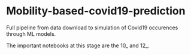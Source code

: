 # Mobility-based-covid19-prediction

Full pipeline from data download to simulation of Covid19 occurences through ML models.

The important notebooks at this stage are the 10_ and 12_.

